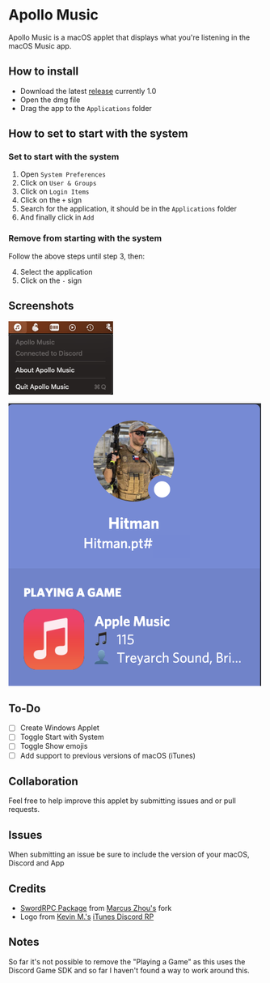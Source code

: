 # Apollo Music
Apollo Music is a macOS applet that displays what you're listening in the macOS Music app.

## How to install

* Download the latest [release](https://github.com/PedroCavaleiro/Apollo-Music/releases/tag/1.0) currently 1.0
* Open the dmg file
* Drag the app to the `Applications` folder

## How to set to start with the system

### Set to start with the system

1. Open `System Preferences`
2. Click on `User & Groups`
3. Click on `Login Items`
4. Click on the `+` sign
5. Search for the application, it should be in the `Applications` folder
6. And finally click in `Add`

### Remove from starting with the system

Follow the above steps until step 3, then:

4. Select the application
5. Click on the `-` sign

## Screenshots
![App Status Bar](https://raw.githubusercontent.com/PedroCavaleiro/Apollo-Music/main/screenshots/status_bar.png)

![Discord Rich Status](https://raw.githubusercontent.com/PedroCavaleiro/Apollo-Music/main/screenshots/discord_status.png)

## To-Do

- [ ] Create Windows Applet
- [ ] Toggle Start with System
- [ ] Toggle Show emojis
- [ ] Add support to previous versions of macOS (iTunes)

## Collaboration

Feel free to help improve this applet by submitting issues and or pull requests.

## Issues

When submitting an issue be sure to include the version of your macOS, Discord and App

## Credits

* [SwordRPC Package](https://github.com/SuperMarcus/SwordRPC) from [Marcus Zhou's](https://github.com/SuperMarcus) fork
* Logo from [Kevin M.'s](https://github.com/kkevinm) [iTunes Discord RP](https://github.com/kkevinm/iTunes-Discord-RP)

## Notes

So far it's not possible to remove the "Playing a Game" as this uses the Discord Game SDK and so far I haven't found a way to work around this.
